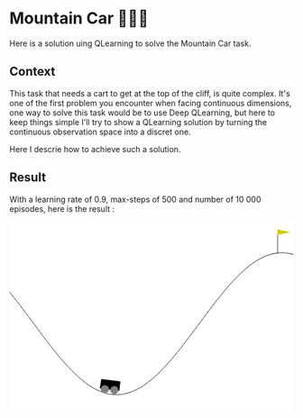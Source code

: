 # Mountain Car 🛒🗻🤖
Here is a solution uing QLearning to solve the Mountain Car task.


## Context
This task that needs a cart to get at the top of the cliff, is quite complex. It's one of the first problem you encounter when facing continuous dimensions, one way to solve this task would be to use Deep QLearning, but here to keep things simple I'll try to show a QLearning solution by turning the continuous observation space into a discret one.

Here I descrie how to achieve such a solution.

## Result

With a learning rate of 0.9, max-steps of 500 and number of 10 000 episodes, here is the result : 

![Alt Text](img/MountainCarQLearning.gif)